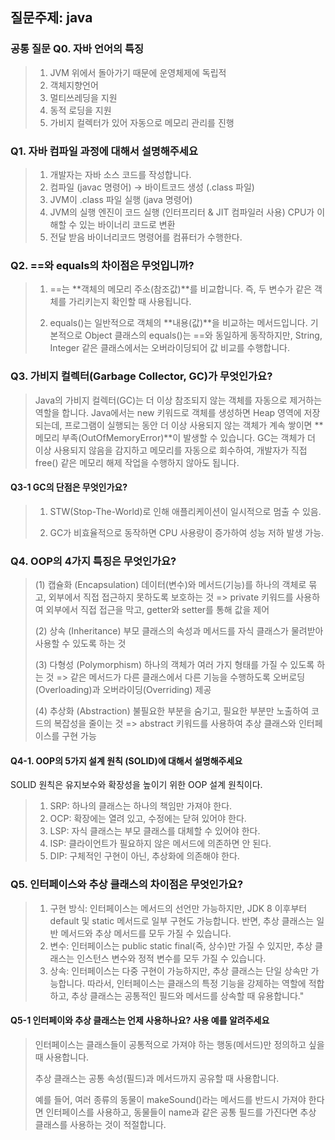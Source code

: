 ## 질문주제: java

### 공통 질문 Q0. 자바 언어의 특징

> 1.  JVM 위에서 돌아가기 때문에 운영체제에 독립적
> 2.  객체지향언어
> 3.  멀티쓰레딩을 지원
> 4.  동적 로딩을 지원
> 5.  가비지 컬렉터가 있어 자동으로 메모리 관리를 진행

### Q1. 자바 컴파일 과정에 대해서 설명해주세요

> 1. 개발자는 자바 소스 코드를 작성합니다.
> 2. 컴파일 (javac 명령어) → 바이트코드 생성 (.class 파일)
> 3. JVM이 .class 파일 실행 (java 명령어)
> 4. JVM의 실행 엔진이 코드 실행 (인터프리터 & JIT 컴파일러 사용) CPU가 이해할 수 있는 바이너리 코드로 변환
> 5. 전달 받음 바이너리코드 명령어를 컴퓨터가 수행한다.

### Q2. ==와 equals의 차이점은 무엇입니까?

> 1. ==는 **객체의 메모리 주소(참조값)**를 비교합니다.
>    즉, 두 변수가 같은 객체를 가리키는지 확인할 때 사용됩니다.
>
> 2. equals()는 일반적으로 객체의 **내용(값)**을 비교하는 메서드입니다.
>    기본적으로 Object 클래스의 equals()는 ==와 동일하게 동작하지만, String, Integer 같은 클래스에서는 오버라이딩되어 값 비교를 수행합니다.

### Q3. 가비지 컬렉터(Garbage Collector, GC)가 무엇인가요?

> Java의 가비지 컬렉터(GC)는 더 이상 참조되지 않는 객체를 자동으로 제거하는 역할을 합니다.
> Java에서는 new 키워드로 객체를 생성하면 Heap 영역에 저장되는데, 프로그램이 실행되는 동안 더 이상 사용되지 않는 객체가 계속 쌓이면 **메모리 부족(OutOfMemoryError)**이 발생할 수 있습니다.
> GC는 객체가 더 이상 사용되지 않음을 감지하고 메모리를 자동으로 회수하여, 개발자가 직접 free() 같은 메모리 해제 작업을 수행하지 않아도 됩니다.

#### Q3-1 GC의 단점은 무엇인가요?

> 1.  STW(Stop-The-World)로 인해 애플리케이션이 일시적으로 멈출 수 있음.
>
> 2.  GC가 비효율적으로 동작하면 CPU 사용량이 증가하여 성능 저하 발생 가능.

### Q4. OOP의 4가지 특징은 무엇인가요?

> (1) 캡슐화 (Encapsulation)
> 데이터(변수)와 메서드(기능)를 하나의 객체로 묶고, 외부에서 직접 접근하지 못하도록 보호하는 것
> => private 키워드를 사용하여 외부에서 직접 접근을 막고, getter와 setter를 통해 값을 제어
>
> (2) 상속 (Inheritance)
> 부모 클래스의 속성과 메서드를 자식 클래스가 물려받아 사용할 수 있도록 하는 것
>
> (3) 다형성 (Polymorphism)
> 하나의 객체가 여러 가지 형태를 가질 수 있도록 하는 것
> => 같은 메서드가 다른 클래스에서 다른 기능을 수행하도록 오버로딩(Overloading)과 오버라이딩(Overriding) 제공
>
> (4) 추상화 (Abstraction)
> 불필요한 부분을 숨기고, 필요한 부분만 노출하여 코드의 복잡성을 줄이는 것
> => abstract 키워드를 사용하여 추상 클래스와 인터페이스를 구현 가능

#### Q4-1. OOP의 5가지 설계 원칙 (SOLID)에 대해서 설명해주세요

SOLID 원칙은 유지보수와 확장성을 높이기 위한 OOP 설계 원칙이다.

> 1.  SRP: 하나의 클래스는 하나의 책임만 가져야 한다.
> 2.  OCP: 확장에는 열려 있고, 수정에는 닫혀 있어야 한다.
> 3.  LSP: 자식 클래스는 부모 클래스를 대체할 수 있어야 한다.
> 4.  ISP: 클라이언트가 필요하지 않은 메서드에 의존하면 안 된다.
> 5.  DIP: 구체적인 구현이 아닌, 추상화에 의존해야 한다.

### Q5. 인터페이스와 추상 클래스의 차이점은 무엇인가요?

> 1.  구현 방식: 인터페이스는 메서드의 선언만 가능하지만, JDK 8 이후부터 default 및 static 메서드로 일부 구현도 가능합니다. 반면, 추상 클래스는 일반 메서드와 추상 메서드를 모두 가질 수 있습니다.
> 2.  변수: 인터페이스는 public static final(즉, 상수)만 가질 수 있지만, 추상 클래스는 인스턴스 변수와 정적 변수를 모두 가질 수 있습니다.
> 3.  상속: 인터페이스는 다중 구현이 가능하지만, 추상 클래스는 단일 상속만 가능합니다.
>     따라서, 인터페이스는 클래스의 특정 기능을 강제하는 역할에 적합하고, 추상 클래스는 공통적인 필드와 메서드를 상속할 때 유용합니다."

#### Q5-1 인터페이와 추상 클래스는 언제 사용하나요? 사용 예를 알려주세요

> 인터페이스는 클래스들이 공통적으로 가져야 하는 행동(메서드)만 정의하고 싶을 때 사용합니다.
>
> 추상 클래스는 공통 속성(필드)과 메서드까지 공유할 때 사용합니다.
>
> 예를 들어, 여러 종류의 동물이 makeSound()라는 메서드를 반드시 가져야 한다면 인터페이스를 사용하고, 동물들이 name과 같은 공통 필드를 가진다면 추상 클래스를 사용하는 것이 적절합니다.
